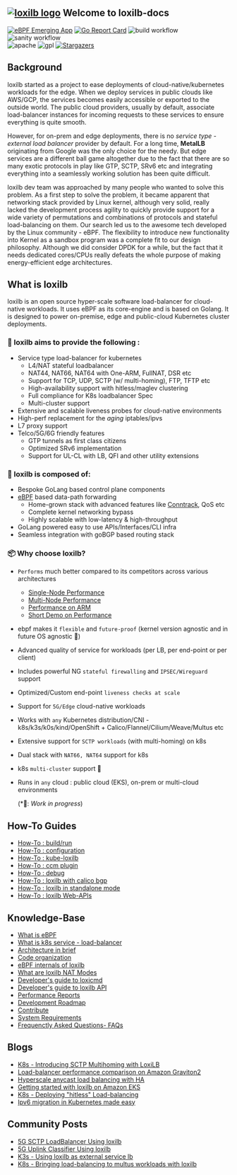 ## [![loxilb logo](photos/loxilb-logo-small.png)](https://github.com/loxilb-io/loxilb) Welcome to loxilb-docs

[![eBPF Emerging App](https://img.shields.io/badge/ebpf.io-Emerging--App-success)](https://ebpf.io/projects#loxilb) [![Go Report Card](https://goreportcard.com/badge/github.com/loxilb-io/loxilb)](https://goreportcard.com/report/github.com/loxilb-io/loxilb) ![build workflow](https://github.com/loxilb-io/loxilb/actions/workflows/docker-image.yml/badge.svg) ![sanity workflow](https://github.com/loxilb-io/loxilb/actions/workflows/basic-sanity.yml/badge.svg)    
![apache](https://img.shields.io/badge/license-Apache-blue.svg) ![gpl](https://img.shields.io/badge/license-BSD-blue.svg)  [![Stargazers][stars-shield]][stars-url]   
<!--[![eBPF Emerging Project](photos/ebpflogo.png)](https://ebpf.io/projects#loxilb)-->
   
[stars-shield]: https://img.shields.io/github/stars/loxilb-io??style=for-the-badge&logo=appveyor
[stars-url]: https://github.com/loxilb-io/loxilb/stargazers

## Background 
loxilb started as a project to ease deployments of cloud-native/kubernetes workloads for the edge. When we deploy services in public clouds like AWS/GCP, the services becomes easily accessible or exported to the outside world. The public cloud providers, usually by default, associate load-balancer instances for incoming requests to these services to ensure everything is quite smooth. 

However, for on-prem and edge deployments, there is no *service type - external load balancer* provider by default. For a long time, **MetalLB** originating from Google was the only choice for the needy. But edge services are a different ball game altogether due to the fact that there are so many exotic protocols in play like GTP, SCTP, SRv6 etc and integrating everything into a seamlessly working solution has been quite difficult.

loxilb dev team was approached by many people who wanted to solve this problem. As a first step to solve the problem, it became apparent that networking stack provided by Linux kernel, although very solid,  really lacked the development process agility to quickly provide support for a wide variety of permutations and combinations of protocols and stateful load-balancing on them. Our search led us to the awesome tech developed by the Linux community - eBPF. The flexibility to introduce new functionality into Kernel as a sandbox program was a complete fit to our design philosophy. Although we did consider DPDK for a while, but the fact that it needs dedicated cores/CPUs really defeats the whole purpose of making energy-efficient edge architectures.   

## What is loxilb

loxilb is an open source hyper-scale software load-balancer for cloud-native workloads. It uses eBPF as its core-engine and is based on Golang. It is designed to power on-premise, edge and public-cloud Kubernetes cluster deployments.   

###  🚀 loxilb aims to provide the following :   
- Service type load-balancer for kubernetes    
    * L4/NAT stateful loadbalancer    
    * NAT44, NAT66, NAT64 with One-ARM, FullNAT, DSR etc    
    * Support for TCP, UDP, SCTP (w/ multi-homing), FTP, TFTP etc    
    * High-availability support with hitless/maglev clustering    
    * Full compliance for K8s loadbalancer Spec    
    * Multi-cluster support       
-  Extensive and scalable liveness probes for cloud-native environments    
-  High-perf replacement for the *aging* iptables/ipvs    
-  L7 proxy support    
-  Telco/5G/6G friendly features    
    * GTP tunnels as first class citizens     
    * Optimized SRv6 implementation    
    * Support for UL-CL with LB, QFI and other utility extensions    

### 🧿 loxilb is composed of:        
- Bespoke GoLang based control plane components     
- [eBPF](https://ebpf.io/) based data-path forwarding    
   * Home-grown stack with advanced features like [Conntrack](https://thermalcircle.de/doku.php?id=blog:linux:connection_tracking_1_modules_and_hooks), QoS etc    
   * Complete kernel networking bypass    
   * Highly scalable with low-latency & high-throughput    
- GoLang powered easy to use APIs/Interfaces/CLI infra    
- Seamless integration with goBGP based routing stack    

### 📦 Why choose loxilb?    
   
- ```Performs``` much better compared to its competitors across various architectures    
    * [Single-Node Performance](https://loxilb-io.github.io/loxilbdocs/perf-single/)    
    * [Multi-Node Performance](https://loxilb-io.github.io/loxilbdocs/perf-multi/)    
    * [Performance on ARM](https://www.loxilb.io/post/running-loxilb-on-aws-graviton2-based-ec2-instance)    
    * [Short Demo on Performance](https://www.youtube.com/watch?v=MJXcM0x6IeQ)    
- ebpf makes it ```flexible``` and ```future-proof``` (kernel version agnostic and in future OS agnostic 🚧)      
- Advanced quality of service for workloads (per LB, per end-point or per client)       
- Includes powerful NG ```stateful firewalling``` and ```IPSEC/Wireguard``` support      
- Optimized/Custom end-point ```liveness checks at scale```      
- Support for ```5G/Edge```  cloud-native workloads     
- Works with ```any``` Kubernetes distribution/CNI - k8s/k3s/k0s/kind/OpenShift + Calico/Flannel/Cilium/Weave/Multus etc      
- Extensive support for ```SCTP workloads``` (with multi-homing) on k8s    
- Dual stack with ```NAT66, NAT64``` support for k8s     
- k8s ```multi-cluster``` support 🚧      
- Runs in ```any``` cloud : public cloud (EKS), on-prem or multi-cloud environments        

  (*🚧: *Work in progress*)      

## How-To Guides

- [How-To : build/run](run.md)
- [How-To : configuration](cmd.md)
- [How-To : kube-loxilb](kube-loxilb.md)
- [How-To : ccm plugin](ccm.md)
- [How-To : debug](debugging.md)
- [How-To : loxilb with calico bgp](integrate_bgp_eng.md)
- [How-To : loxilb in standalone mode](standalone.md)
- [How-To : loxilb Web-APIs](api.md)

## Knowledge-Base   
- [What is eBPF](ebpf.md)
- [What is k8s service - load-balancer](lb.md)
- [Architecture in brief](arch.md)
- [Code organization](code.md)
- [eBPF internals of loxilb](loxilbebpf.md)
- [What are loxilb NAT Modes](nat.md)
- [Developer's guide to loxicmd](cmd-dev.md)
- [Developer's guide to loxilb API](api-dev.md)
- [Performance Reports](perf.md)
- [Development Roadmap](roadmap.md)
- [Contribute](contribute.md)
- [System Requirements](requirements.md)
- [Frequenctly Asked Questions- FAQs](faq.md)

## Blogs
- [K8s - Introducing SCTP Multihoming with LoxiLB](https://www.loxilb.io/post/k8s-introducing-sctp-multihoming-functionality-with-loxilb)   
- [Load-balancer performance comparison on Amazon Graviton2](https://www.loxilb.io/post/running-loxilb-on-aws-graviton2-based-ec2-instance)   
- [Hyperscale anycast load balancing with HA](https://www.loxilb.io/post/loxilb-anycast-service-load-balancing-with-high-availability)   
- [Getting started with loxilb on Amazon EKS](https://www.loxilb.io/post/loxilb-load-balancer-setup-on-eks)   
- [K8s - Deploying "hitless" Load-balancing](https://www.loxilb.io/post/k8s-deploying-hitless-and-ha-load-balancing)   
- [Ipv6 migration in Kubernetes made easy](https://www.loxilb.io/post/k8s-exposing-ipv4-services-externally-as-ipv6)   

## Community Posts
- [5G SCTP LoadBalancer Using loxilb](https://futuredon.medium.com/5g-sctp-loadbalancer-using-loxilb-b525198a9103)   
- [5G Uplink Classifier Using loxilb](https://futuredon.medium.com/5g-uplink-classifier-using-loxilb-7593a4d66f4c)   
- [K3s - Using loxilb as external service lb](https://cloudybytes.medium.com/k3s-using-loxilb-as-external-service-lb-2ea4ce61e159)   
- [K8s - Bringing load-balancing to multus workloads with loxilb](https://cloudybytes.medium.com/k8s-bringing-load-balancing-to-multus-workloads-with-loxilb-a0746f270abe)   
